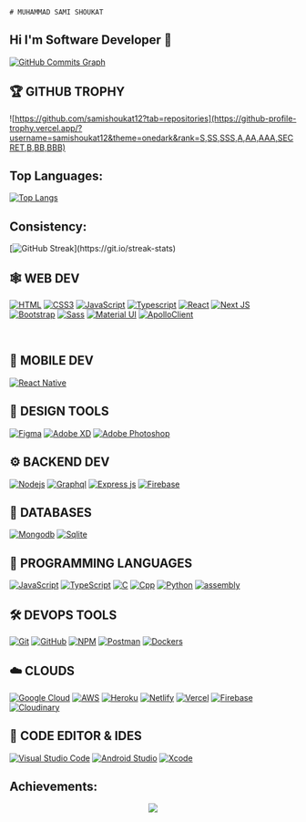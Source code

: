 	# MUHAMMAD SAMI SHOUKAT
## Hi I'm Software Developer 👋






<a href="[http://www.github.com/hicodersofficial](https://github.com/samishoukat12?tab=repositories)"><img src="https://activity-graph.herokuapp.com/graph?username=samishoukat12&bg_color=1c1917&color=ffffff&line=0891b2&point=ffffff&area_color=1c1917&area=true&hide_border=true&custom_title=GitHub%20Commits%20Graph" alt="GitHub Commits Graph" /></a>

## 🏆 **GITHUB TROPHY**

![https://github.com/samishoukat12?tab=repositories](https://github-profile-trophy.vercel.app/?username=samishoukat12&theme=onedark&rank=S,SS,SSS,A,AA,AAA,SECRET,B,BB,BBB)

## Top Languages:

[![Top Langs](https://github-readme-stats.vercel.app/api/top-langs/?username=samishoukat12&hide=PureBasic&langs_count=12)](https://github.com/samishoukat12)


## Consistency:

[![GitHub Streak](https://github-readme-streak-stats.herokuapp.com/?user=samishoukat12&theme=highcontrast&layout=compa")](https://git.io/streak-stats)




## 🕸️ **WEB DEV**

[![HTML](https://img.shields.io/badge/HTML5-E34F26?style=for-the-badge&logo=html5&logoColor=white "HTML")][repo]
[![CSS3](https://img.shields.io/badge/CSS3-1572B6?style=for-the-badge&logo=css3&logoColor=white "CSS")][repo]
[![JavaScript](https://img.shields.io/badge/JavaScript-F7DF1E?style=for-the-badge&logo=javascript&logoColor=black "JavaScript")][repo]
[![Typescript](https://img.shields.io/badge/TypeScript-007ACC?style=for-the-badge&logo=typescript&logoColor=white "Typescript")][repo]
[![React](https://img.shields.io/badge/React-20232A?style=for-the-badge&logo=react&logoColor=61DAFB "React")][repo]
[![Next JS](https://img.shields.io/badge/Next-black?style=for-the-badge&logo=next.js&logoColor=white "Next.js")][repo]
[![Bootstrap](https://img.shields.io/badge/Bootstrap-563D7C?style=for-the-badge&logo=bootstrap&logoColor=white "Bootstrap")][repo]
[![Sass](https://img.shields.io/badge/Sass-CC6699?style=for-the-badge&logo=sass&logoColor=white "SASS")][repo]
[![Material UI](https://img.shields.io/badge/Material--UI-%230081CB.svg?style=for-the-badge&logo=mui&logoColor=white "Material UI")][repo]
[![ApolloClient](https://img.shields.io/badge/ApolloClient-black?style=for-the-badge&logo=ApolloClient&badgeColor=**010101** "ApolloClient")][repo]


<br />

## 📱 **MOBILE DEV**

[![React Native](https://img.shields.io/badge/React_Native-20232A?style=for-the-badge&logo=react&logoColor=61DAFB "React Native")][repo]

## 🍧 **DESIGN TOOLS**

[![Figma](https://img.shields.io/badge/figma-%23F24E1E.svg?style=for-the-badge&logo=figma&logoColor=white "Figma")][repo]
[![Adobe XD](https://img.shields.io/badge/Adobe%20XD-470137?style=for-the-badge&logo=Adobe%20XD&logoColor=#FF61F6 "XD")][repo]
[![Adobe Photoshop](https://img.shields.io/badge/adobe%20photoshop-%2331A8FF.svg?style=for-the-badge&logo=adobe%20photoshop&logoColor=white)][repo]

## ⚙️ **BACKEND DEV**

[![](https://img.shields.io/badge/Node.js-43853D?style=for-the-badge&logo=node.js&logoColor=white "Nodejs")][repo]
[![Graphql](https://img.shields.io/badge/Graphql-CC6699?style=for-the-badge&logo=Graphql&badgeColor=**010101** "Graphql")][repo]
[![Express js](https://img.shields.io/badge/Express.js-404D59?style=for-the-badge "Express js")][repo]
[![Firebase](https://img.shields.io/badge/firebase-%23039BE5.svg?style=for-the-badge&logo=firebase "Firebase")][repo]

## 📅 **DATABASES**

[![Mongodb](https://img.shields.io/badge/MongoDB-4EA94B?style=for-the-badge&logo=mongodb&logoColor=white "Mongodb")][repo]
[![Sqlite](https://img.shields.io/badge/Sqlite-007ACC?style=for-the-badge&logo=Sqlite&logoColor=white "Sqlite")][repo]

## 🎯 **PROGRAMMING LANGUAGES**
[![JavaScript](https://img.shields.io/badge/JavaScript-F7DF1E?style=for-the-badge&logo=javascript&logoColor=black "JavaScript")][repo]
[![TypeScript](https://img.shields.io/badge/TypeScript-007ACC?style=for-the-badge&logo=TypeScript&logoColor=white "TypeScript")][repo]
[![C](https://img.shields.io/badge/C-CC6699?style=for-the-badge&logo=C&logoColor=white "C")][repo]
[![Cpp](https://img.shields.io/badge/CPP-007ACC?style=for-the-badge&logo=Cpp&logoColor=white "Cpp")][repo]
[![Python](https://img.shields.io/badge/Python-007ACC?style=for-the-badge&logo=Python&logoColor=white "Python")][repo]
[![assembly](https://img.shields.io/badge/assembly-964B00?style=for-the-badge&logo=assembly&logoColor=white "assembly")][repo]


<!-- [![Java](https://img.shields.io/badge/java-%23ED8B00.svg?style=for-the-badge&logo=java&logoColor=white "Java")][repo] -->

## 🛠️ **DEVOPS TOOLS**

[![Git](https://img.shields.io/badge/git-%23F05033.svg?style=for-the-badge&logo=git&logoColor=white "Git")][repo]
[![GitHub](https://img.shields.io/badge/github-%23121011.svg?style=for-the-badge&logo=github&logoColor=white "GitHub")][repo]
[![NPM](https://img.shields.io/badge/NPM-%23000000.svg?style=for-the-badge&logo=npm&logoColor=white "Npm")][repo]
[![Postman](https://img.shields.io/badge/Postman-FF6C37?style=for-the-badge&logo=postman&logoColor=white "Postman")][repo]
[![Dockers](https://img.shields.io/badge/Dockers-%234285F4?style=for-the-badge&logo=dockers&logoColor=white "Dockers")][repo]

<!-- [![Gradle](https://img.shields.io/badge/Gradle-02303A.svg?style=for-the-badge&logo=Gradle&logoColor=white "Gradle")][repo] -->

## ☁️ **CLOUDS**

[![Google Cloud](https://img.shields.io/badge/GoogleCloud-%234285F4.svg?style=for-the-badge&logo=google-cloud&logoColor=white "Google Cloud")][repo]
[![AWS](https://img.shields.io/badge/Amazon-_AWS-FF9900?style=for-the-badge&logo=amazon-aws&logoColor=white "AWS")][repo]
[![Heroku](https://img.shields.io/badge/heroku-%23430098.svg?style=for-the-badge&logo=heroku&logoColor=white "Heroku")][repo]
[![Netlify](https://img.shields.io/badge/netlify-%23000000.svg?style=for-the-badge&logo=netlify&logoColor=#00C7B7 "Netlify")][repo]
[![Vercel](https://img.shields.io/badge/vercel-%23000000.svg?style=for-the-badge&logo=vercel&logoColor=white "Vercel")][repo]
[![Firebase](https://img.shields.io/badge/firebase-%23039BE5.svg?style=for-the-badge&logo=firebase "Firebase")][repo]
[![Cloudinary](https://img.shields.io/badge/Cloudinary-%23039BE5.svg?style=for-the-badge&logo=cloud "Cloudinary")][repo]


## 📄 **CODE EDITOR & IDES**

[![Visual Studio Code](https://img.shields.io/badge/VS%20Code-0078d7.svg?style=for-the-badge&logo=visual-studio-code&logoColor=white "Visual Studio Code")][repo]
[![Android Studio](https://img.shields.io/badge/Android%20Studio-3DDC84.svg?style=for-the-badge&logo=android-studio&logoColor=white)][repo]
[![Xcode](https://img.shields.io/badge/Xcode-%234285F4.svg?style=for-the-badge&logo=Xcode&logoColor=white)][repo]





[repo]: https://github.com/samishoukat12?tab=repositories


## Achievements:

<div align="center">  
<img align="center" src="https://github-profile-trophy.vercel.app/?username=devumairazmat&margin-w=15&margin-h=15" />

</div>

<br />
